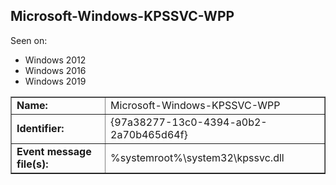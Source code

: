 ## Microsoft-Windows-KPSSVC-WPP

Seen on:
* Windows 2012
* Windows 2016
* Windows 2019

<table border="1" class="docutils">
  <tbody>
    <tr>
      <td><b>Name:</b></td>
      <td>Microsoft-Windows-KPSSVC-WPP</td>
    </tr>
    <tr>
      <td><b>Identifier:</b></td>
      <td>{97a38277-13c0-4394-a0b2-2a70b465d64f}</td>
    </tr>
    <tr>
      <td><b>Event message file(s):</b></td>
      <td>%systemroot%\system32\kpssvc.dll</td>
    </tr>
  </tbody>
</table>

&nbsp;


